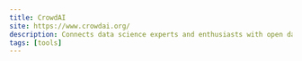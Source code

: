```yaml
---
title: CrowdAI
site: https://www.crowdai.org/
description: Connects data science experts and enthusiasts with open data to solve specific problems, through challenges.
tags: [tools]
---
```

